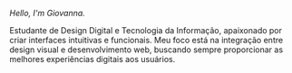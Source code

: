 *Hello, I'm Giovanna.* 




Estudante de Design Digital e Tecnologia da Informação, apaixonado por criar interfaces intuitivas e funcionais. 
Meu foco está na integração entre design visual e desenvolvimento web, buscando sempre proporcionar as melhores experiências digitais aos usuários.
